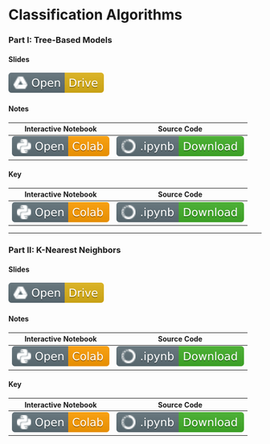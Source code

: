 # Classification Algorithms

### Part I: Tree-Based Models
#### Slides 

[![Link](../../tools/buttons/open-drive.svg)](https://docs.google.com/presentation/d/1cqv3gCheJwo4cGX9WfGcN49n7ICERWP3nLhJyjtASNk/edit?usp=sharing)

#### Notes
| Interactive Notebook | Source Code  | 
| :-----------: | :------------: | 
| [![Link](../../tools/buttons/open-colab.svg)](https://colab.research.google.com/github/ishaandey/node/blob/master/week-7/workshop/rf_notes.ipynb) | [![Link](../../tools/buttons/download-ipynb.svg)](https://files.node.ishaandey.com/week-7/workshop/rf_key.ipynb) |

#### Key
| Interactive Notebook | Source Code  | 
| :-----------: | :------------: | 
| [![Link](../../tools/buttons/open-colab.svg)](https://colab.research.google.com/github/ishaandey/node/blob/master/week-7/workshop/rf_notes.ipynb) | [![Link](../../tools/buttons/download-ipynb.svg)](https://files.node.ishaandey.com/week-7/workshop/rf_key.ipynb) |

-----

### Part II: K-Nearest Neighbors
#### Slides

[![Link](../../tools/buttons/open-drive.svg)](https://docs.google.com/presentation/d/1A6Cabymfau4FbCQe2KiwnYpJ55T6zBZWANJieo8iWRI/edit?usp=sharing)

#### Notes
| Interactive Notebook | Source Code  | 
| :-----------: | :------------: | 
| [![Link](../../tools/buttons/open-colab.svg)](https://colab.research.google.com/github/ishaandey/node/blob/master/week-7/workshop/knn_notes.ipynb) | [![Link](../../tools/buttons/download-ipynb.svg)](https://files.node.ishaandey.com/week-7/workshop/knn_notes.ipynb) |

#### Key
| Interactive Notebook | Source Code  | 
| :-----------: | :------------: | 
| [![Link](../../tools/buttons/open-colab.svg)](https://colab.research.google.com/github/ishaandey/node/blob/master/week-7/workshop/knn_key.ipynb) | [![Link](../../tools/buttons/download-ipynb.svg)](https://files.node.ishaandey.com/week-7/workshop/knn_key.ipynb) |
